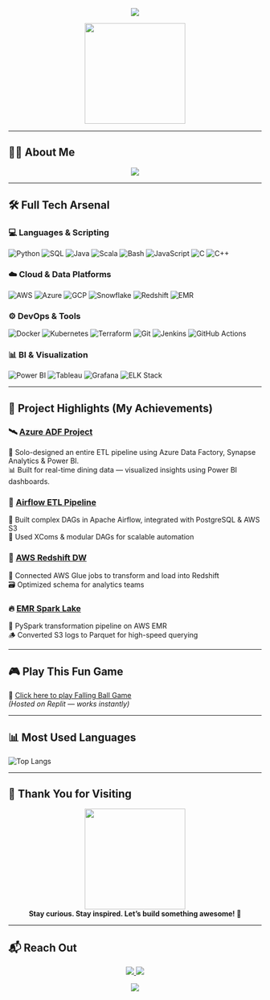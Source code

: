 
<!-- 🌟 SAHIL MUNJULURI | OUTSTANDING GITHUB PROFILE README -->

<!-- 🎬 HEADER -->
<p align="center">
  <img src="https://capsule-render.vercel.app/api?type=waving&color=0:ff6a00,100:ee0979&height=200&section=header&text=Sahil%20Munjuluri&fontSize=45&fontColor=ffffff&desc=Cloud%20%7C%20Data%20%7C%20Automation%20Engineer&descSize=18&animation=fadeIn" />
</p>

<!-- 👨‍💻 AVATAR -->
<p align="center">
  <img src="https://media.giphy.com/media/qgQUggAC3Pfv687qPC/giphy.gif" width="200" />
</p>

---

## 🙋‍♂️ About Me

<p align="center">
  <img src="https://readme-typing-svg.demolab.com?font=Fira+Code&size=22&pause=1000&color=F79D00&center=true&vCenter=true&width=800&lines=Hi+there!+I'm+Sahil+Munjuluri+%F0%9F%91%8B;Master's+in+Computer+Science+%40+UMass+Lowell+%E2%9C%94%EF%B8%8F;Cloud-native+Data+Engineer+%7C+ETL+%7C+Analytics;AWS+%7C+GCP+%7C+Azure+%7C+Snowflake+%7C+Airflow;Passionate+about+automation,+dashboards,+and+data+pipelines!" />
</p>

---

## 🛠️ Full Tech Arsenal

### 💻 Languages & Scripting

![Python](https://img.shields.io/badge/-Python-black?logo=python&style=for-the-badge)
![SQL](https://img.shields.io/badge/-SQL-black?logo=postgresql&style=for-the-badge)
![Java](https://img.shields.io/badge/-Java-black?logo=java&style=for-the-badge)
![Scala](https://img.shields.io/badge/-Scala-black?logo=scala&style=for-the-badge)
![Bash](https://img.shields.io/badge/-Bash-black?logo=gnu-bash&style=for-the-badge)
![JavaScript](https://img.shields.io/badge/-JavaScript-black?logo=javascript&style=for-the-badge)
![C](https://img.shields.io/badge/-C-black?logo=c&style=for-the-badge)
![C++](https://img.shields.io/badge/-C++-black?logo=cpp&style=for-the-badge)

### ☁️ Cloud & Data Platforms

![AWS](https://img.shields.io/badge/-AWS-232F3E?logo=amazonaws&style=for-the-badge)
![Azure](https://img.shields.io/badge/-Azure-0078D4?logo=microsoftazure&style=for-the-badge)
![GCP](https://img.shields.io/badge/-GCP-4285F4?logo=googlecloud&style=for-the-badge)
![Snowflake](https://img.shields.io/badge/-Snowflake-56B9EB?logo=snowflake&style=for-the-badge)
![Redshift](https://img.shields.io/badge/-Redshift-8C1515?style=for-the-badge)
![EMR](https://img.shields.io/badge/-EMR-F90?style=for-the-badge)

### ⚙️ DevOps & Tools

![Docker](https://img.shields.io/badge/-Docker-2496ED?logo=docker&style=for-the-badge)
![Kubernetes](https://img.shields.io/badge/-Kubernetes-326CE5?logo=kubernetes&style=for-the-badge)
![Terraform](https://img.shields.io/badge/-Terraform-623CE4?logo=terraform&style=for-the-badge)
![Git](https://img.shields.io/badge/-Git-F05032?logo=git&style=for-the-badge)
![Jenkins](https://img.shields.io/badge/-Jenkins-D24939?logo=jenkins&style=for-the-badge)
![GitHub Actions](https://img.shields.io/badge/-GitHub%20Actions-2088FF?logo=githubactions&style=for-the-badge)

### 📊 BI & Visualization

![Power BI](https://img.shields.io/badge/-Power%20BI-F2C811?logo=powerbi&style=for-the-badge)
![Tableau](https://img.shields.io/badge/-Tableau-E97627?logo=tableau&style=for-the-badge)
![Grafana](https://img.shields.io/badge/-Grafana-F46800?logo=grafana&style=for-the-badge)
![ELK Stack](https://img.shields.io/badge/-ELK-005571?style=for-the-badge)

---

## 🚀 Project Highlights (My Achievements)

### 🛰 [Azure ADF Project](https://github.com/sahilmunjuluri/My_Azure_Project)
🎯 Solo-designed an entire ETL pipeline using Azure Data Factory, Synapse Analytics & Power BI.  
📊 Built for real-time dining data — visualized insights using Power BI dashboards.

### 🔗 [Airflow ETL Pipeline](https://github.com/sahilmunjuluri/airflow-etl-pipeline)
🔄 Built complex DAGs in Apache Airflow, integrated with PostgreSQL & AWS S3  
🧠 Used XComs & modular DAGs for scalable automation

### 💽 [AWS Redshift DW](https://github.com/sahilmunjuluri/aws-redshift-data-warehouse)
🧰 Connected AWS Glue jobs to transform and load into Redshift  
🗃 Optimized schema for analytics teams

### 🔥 [EMR Spark Lake](https://github.com/sahilmunjuluri/aws-emr-data-lake)
🚂 PySpark transformation pipeline on AWS EMR  
🪵 Converted S3 logs to Parquet for high-speed querying

---

## 🎮 Play This Fun Game

🔗 [Click here to play Falling Ball Game](https://jsgame.thatcomputerscientist.repl.co/)  
*(Hosted on Replit — works instantly)*

---

## 📊 Most Used Languages

![Top Langs](https://github-readme-stats.vercel.app/api/top-langs/?username=sahilmunjuluri&layout=compact&theme=tokyonight)

---

## 💬 Thank You for Visiting

<p align="center">
  <img src="https://media.giphy.com/media/3o7aD2saalBwwftBIY/giphy.gif" width="200" />
  <br>
  <b>Stay curious. Stay inspired. Let’s build something awesome! 🚀</b>
</p>

---

## 📬 Reach Out

<p align="center">
  <a href="mailto:msahil0103@gmail.com">
    <img src="https://img.shields.io/badge/Gmail-msahil0103@gmail.com-D14836?style=for-the-badge&logo=gmail&logoColor=white" />
  </a>
  <a href="https://linkedin.com/in/sahil-munjuluri">
    <img src="https://img.shields.io/badge/LinkedIn-Sahil-blue?style=for-the-badge&logo=linkedin&logoColor=white" />
  </a>
</p>

<!-- FOOTER -->
<p align="center">
  <img src="https://capsule-render.vercel.app/api?type=waving&color=0:ee0979,100:ff6a00&height=120&section=footer" />
</p>
